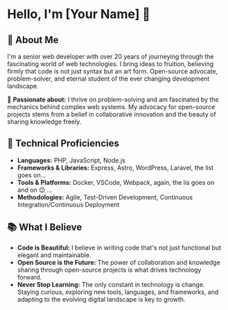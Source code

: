 # Hello, I'm [Your Name] 👋

## 🚀 About Me
I'm a senior web developer with over 20 years of journeying through the fascinating world of web technologies. I bring ideas to fruition, believing firmly that code is not just syntax but an art form. Open-source advocate, problem-solver, and eternal student of the ever changing development landscape.

🔭 **Passionate about:** I thrive on problem-solving and am fascinated by the mechanics behind complex web systems. My advocacy for open-source projects stems from a belief in collaborative innovation and the beauty of sharing knowledge freely.

## 💼 Technical Proficiencies
- **Languages:** PHP, JavaScript, Node.js
- **Frameworks & Libraries:** Express, Astro, WordPress, Laravel, the list goes on...
- **Tools & Platforms:** Docker, VSCode, Webpack, again, the lis goes on and on 😉 ... 
- **Methodologies:** Agile, Test-Driven Development, Continuous Integration/Continuous Deployment

## 📚 What I Believe
- **Code is Beautiful:** I believe in writing code that's not just functional but elegant and maintainable.
- **Open Source is the Future:** The power of collaboration and knowledge sharing through open-source projects is what drives technology forward.
- **Never Stop Learning:** The only constant in technology is change. Staying curious, exploring new tools, languages, and frameworks, and adapting to the evolving digital landscape is key to growth.

